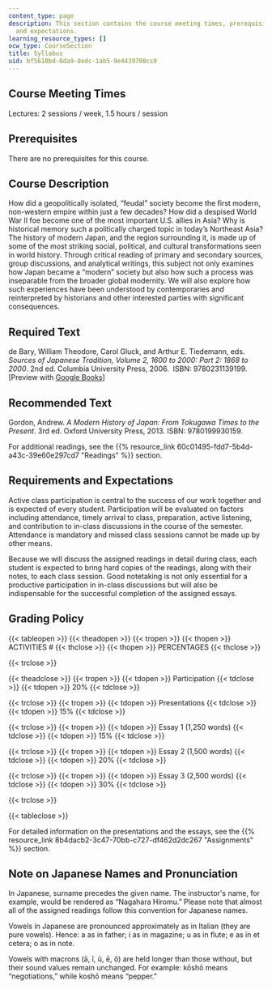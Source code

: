 ```yaml
---
content_type: page
description: This section contains the course meeting times, prerequisites, and requirements
  and expectations.
learning_resource_types: []
ocw_type: CourseSection
title: Syllabus
uid: bf5618bd-8da9-8edc-1ab5-9e4439708cc0
---
```


Course Meeting Times
--------------------

Lectures: 2 sessions / week, 1.5 hours / session

Prerequisites
-------------

There are no prerequisites for this course.

Course Description
------------------

How did a geopolitically isolated, “feudal” society become the first modern, non-western empire within just a few decades? How did a despised World War II foe become one of the most important U.S. allies in Asia? Why is historical memory such a politically charged topic in today’s Northeast Asia? The history of modern Japan, and the region surrounding it, is made up of some of the most striking social, political, and cultural transformations seen in world history. Through critical reading of primary and secondary sources, group discussions, and analytical writings, this subject not only examines how Japan became a “modern” society but also how such a process was inseparable from the broader global modernity. We will also explore how such experiences have been understood by contemporaries and reinterpreted by historians and other interested parties with significant consequences.

Required Text
-------------

de Bary, William Theodore, Carol Gluck, and Arthur E. Tiedemann, eds. _Sources of Japanese Tradition, Volume 2, 1600 to 2000: Part 2: 1868 to 2000_. 2nd ed. Columbia University Press, 2006.  ISBN: 9780231139199. \[Preview with [Google Books](https://books.google.com/books?id=DsALRa-r5QoC&pg=PAfrontcover#v=onepage&q&f=false)\]

Recommended Text
----------------

Gordon, Andrew. _A Modern History of Japan: From Tokugawa Times to the Present_. 3rd ed. Oxford University Press, 2013. ISBN: 9780199930159.

For additional readings, see the {{% resource_link 60c01495-fdd7-5b4d-a43c-39e60e297cd7 "Readings" %}} section.

Requirements and Expectations
-----------------------------

Active class participation is central to the success of our work together and is expected of every student. Participation will be evaluated on factors including attendance, timely arrival to class, preparation, active listening, and contribution to in-class discussions in the course of the semester. Attendance is mandatory and missed class sessions cannot be made up by other means.

Because we will discuss the assigned readings in detail during class, each student is expected to bring hard copies of the readings, along with their notes, to each class session. Good notetaking is not only essential for a productive participation in in-class discussions but will also be indispensable for the successful completion of the assigned essays.

Grading Policy
--------------

{{< tableopen >}}
{{< theadopen >}}
{{< tropen >}}
{{< thopen >}}
ACTIVITIES #
{{< thclose >}}
{{< thopen >}}
PERCENTAGES
{{< thclose >}}

{{< trclose >}}

{{< theadclose >}}
{{< tropen >}}
{{< tdopen >}}
Participation
{{< tdclose >}}
{{< tdopen >}}
20%
{{< tdclose >}}

{{< trclose >}}
{{< tropen >}}
{{< tdopen >}}
Presentations
{{< tdclose >}}
{{< tdopen >}}
15%
{{< tdclose >}}

{{< trclose >}}
{{< tropen >}}
{{< tdopen >}}
Essay 1 (1,250 words)
{{< tdclose >}}
{{< tdopen >}}
15%
{{< tdclose >}}

{{< trclose >}}
{{< tropen >}}
{{< tdopen >}}
Essay 2 (1,500 words)
{{< tdclose >}}
{{< tdopen >}}
20%
{{< tdclose >}}

{{< trclose >}}
{{< tropen >}}
{{< tdopen >}}
Essay 3 (2,500 words)
{{< tdclose >}}
{{< tdopen >}}
30%
{{< tdclose >}}

{{< trclose >}}

{{< tableclose >}}

For detailed information on the presentations and the essays, see the {{% resource_link 8b4dacb2-3c47-70bb-c727-df462d2dc267 "Assignments" %}} section.

Note on Japanese Names and Pronunciation
----------------------------------------

In Japanese, surname precedes the given name. The instructor's name, for example, would be rendered as “Nagahara Hiromu.” Please note that almost all of the assigned readings follow this convention for Japanese names.

Vowels in Japanese are pronounced approximately as in Italian (they are pure vowels). Hence: a as in father; i as in magazine; u as in flute; e as in et cetera; o as in note.

Vowels with macrons (ā, ī, ū, ē, ō) are held longer than those without, but their sound values remain unchanged. For example: kōshō means “negotiations,” while koshō means “pepper.”